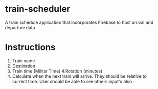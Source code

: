 # train-scheduler

A train schedule application that incorporates Firebase to host arrival and departure data

# Instructions

   1. Train name
   2. Destination
  3.  Train time (Militar Time)
    4.Rotation (minutes)
   5. Calculate when the next train will arrive. 
   They should be relative to current time.
   User should be able to see others input's also
